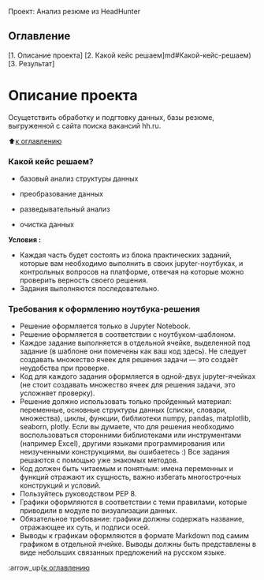 Проект: Анализ резюме из HeadHunter 

## Оглавление 
[1. Описание проекта]
[2. Какой кейс решаем]md#Какой-кейс-решаем)
[3. Результат]

# Описание проекта 
 Осущетствить обработку и подгтовку данных, базы резюме, выгруженной с сайта поиска вакансий hh.ru.

:arrow_up:[к оглавлению](https://github.com/IrinaV7/sf_data_science/tree/main/project_1_hh/README.md#Оглавление)


### Какой кейс решаем?
- базовый анализ структуры данных

- преобразование данных

- разведывательный анализ

- очистка данных

**Условия :**
- Каждая часть будет состоять из блока практических заданий, которые вам необходимо выполнить в своих jupyter-ноутбуках, и контрольных вопросов на платформе, отвечая на которые можно проверить верность своего решения. 
- Задания выполняются последовательно.

### Требования к оформлению ноутбука-решения
- Решение оформляется только в Jupyter Notebook.
- Решение оформляется в соответствии с ноутбуком-шаблоном.
- Каждое задание выполняется в отдельной ячейке, выделенной под задание (в шаблоне они помечены как ваш код здесь). Не следует создавать множество ячеек для решения задачи — это создаёт неудобства при проверке.
- Код для каждого задания оформляется в одной-двух jupyter-ячейках (не стоит создавать множество ячеек для решения задачи, это усложняет проверку).
- Решение должно использовать только пройденный материал: переменные, основные структуры данных (списки, словари, множества), циклы, функции, библиотеки numpy, pandas, matplotlib, seaborn, plotly. Если вы думаете, что для решения необходимо воспользоваться сторонними библиотеками или инструментами (например Excel), другими языками программирования или неизученными конструкциями, вы ошибаетесь :) Все задания решаются с помощью уже знакомых методов.
- Код должен быть читаемым и понятным: имена переменных и функций отражают их сущность, важно избегать многострочных конструкций и условий.
- Пользуйтесь руководством PEP 8.
- Графики оформляются в соответствии с теми правилами, которые приводили в модуле по визуализации данных.
- Обязательное требование: графики должны содержать название, отражающее их суть, и подписи осей.
- Выводы к графикам оформляются в формате Markdown под самим графиком в отдельной ячейке. Выводы должны быть представлены в виде небольших связанных предложений на русском языке.


:arrow_up{[к оглавлению](https://github.com/IrinaV7/sf_data_science/tree/main/project_1_hh/README.md#Оглавление)
